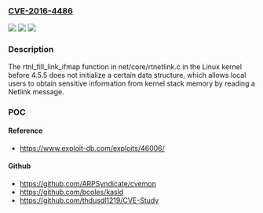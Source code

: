 ### [CVE-2016-4486](https://cve.mitre.org/cgi-bin/cvename.cgi?name=CVE-2016-4486)
![](https://img.shields.io/static/v1?label=Product&message=n%2Fa&color=blue)
![](https://img.shields.io/static/v1?label=Version&message=n%2Fa&color=blue)
![](https://img.shields.io/static/v1?label=Vulnerability&message=n%2Fa&color=brighgreen)

### Description

The rtnl_fill_link_ifmap function in net/core/rtnetlink.c in the Linux kernel before 4.5.5 does not initialize a certain data structure, which allows local users to obtain sensitive information from kernel stack memory by reading a Netlink message.

### POC

#### Reference
- https://www.exploit-db.com/exploits/46006/

#### Github
- https://github.com/ARPSyndicate/cvemon
- https://github.com/bcoles/kasld
- https://github.com/thdusdl1219/CVE-Study

